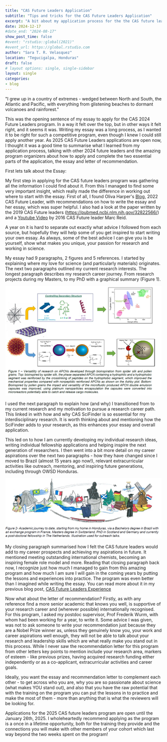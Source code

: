 ```yaml
---
title: "CAS Future Leaders Application"
subtitle: "Tips and tricks for the CAS Future Leaders Application"
excerpt: "A bit about my application process for the the CAS future leaders 2024 program"
date: 2024-12-17
#date_end: "2024-08-17"
show_post_time: false
#event: "rstudio::global(2021)"
#event_url: https://global.rstudio.com
author: "Sara T. R. Velasquez"
location: "Tegucigalpa, Honduras"
draft: false
# layout options: single, single-sidebar
layout: single
categories:
- blog
---
```


"I grew up in a country of extremes - wedged between North and South, the Atlantic and Pacific, with everything from glistening beaches to dormant volcanoes and rainforest."
 
This was the opening sentence of my essay to apply for the CAS 2024 Future Leaders program. In a way it felt over the top, but in other ways it felt right, and it seems it was. Writing my essay was a long process, as I wanted it to be right for such a competitive program, even though I knew I could still apply another year. As 2025 CAS Future Leaders applications are open now, I thought it was a good time to summarise what I learned from my application process, talking with other 2024 future leaders and the amazing program organizers about how to apply and complete the two essential parts of the application, the essay and letter of recommendation.
 
First lets talk about the Essay:
 
My first step in applying for the CAS future leaders program was gathering all the information I could find about it. From this I managed to find some very important insight, which really made the difference in working out where to start with the essay. First of all, I found Oliva Harper's [Blog](https://theskyisnotthelimit.org/professional-student/2022/12/28/applying-to-the-cas-future-leaders-program-tips-for-writing-the-essay), 2022 CAS Future Leader, with recommendations on how to write the essay and her essay, which was super helpful. I also had a look at the paper written by the 2019 CAS Future leaders (https://pubmed.ncbi.nlm.nih.gov/32822566/) and a [Youtube Video](https://www.youtube.com/watch?v=NU30_E199ms&ab_channel=MarcReid) by 2016 CAS Future leader Marc Reid.
 
A year on it is hard to separate out exactly what advice I followed from each source, but hopefully they will help some of you get inspired to start writing your own essay. As always, some of the best advice I can give you is be yourself, show what makes you unique, your passion for research and working in science.
 
My essay had 9 paragraphs, 2 figures and 5 references. I started by explaining where my love for science (and particularly materials) originates. The next two paragraphs outlined my current research interests. The longest paragraph describes my research career journey. From research projects during my Masters, to my PhD with a graphical summary (Figure 1).


![](featured01.png)

I used the next paragraph to explain how (and why) I transitioned from to my current research and my motivation to pursue a research career path. This linked in with how and why CAS SciFinder is so essential for my interdisciplinary research. It is worth thinking about and mentioning how the SciFinder adds to your research, as this enhances your essay and overall application.
 
This led on to how I am currently developing my individual research ideas, writing individual fellowship applications and helping inspire the next generation of researchers. I then went into a bit more detail on my career aspirations over the next two paragraphs - how they have changed since I moved to Brazil (almost 15 years ago now!),  relevant extracurricular activities like outreach, mentoring, and inspiring future generations, including through OWSD Honduras.

![](featured02.png)

My closing paragraph summarised how I felt the CAS future leaders would add to my career prospects and achieving my aspirations in future. It mentioned meeting outstanding international chemists, becoming an inspiring female role model and more. Reading that closing paragraph back now, I recognize just how much I managed to gain from this amazing program and how much I am sure I will gain in the coming years by putting the lessons and experiences into practice. The program was even better than I imagined while writing the essay. You can read more about it in my previous blog post, [CAS Future Leaders Experience](https://scientistwithadog.co.uk/news/casfutureleaders/)
 
Now what about the letter of recommendation? Firstly, as with any reference find a more senior academic that knows you well, is supportive of your research career and (wherever possible) internationally recognised. For this program, I asked my postdoc supervisor, Prof Frederik Wurm, with whom had been working for a year, to write it. Some advice I was given, was not to ask someone to write your recommendation just because they are a Nobel Prize winner as, unless they genuinely know you, your work and career aspirations well enough, they will not be able to talk about your research and leadership skills which are what really make you stand out in this process. While I never saw the recommendation letter for this program from other letters key points to mention include your research area, markers of esteem - like previous prizes, having acquired research funding either independently or as a co-applicant, extracurricular activities and career goals.
 
Ideally, you want the essay and recommendation letter to complement each other - to get across who you are, why you are so passionate about science (what makes YOU stand out), and also that you have the raw potential that with the training on the program you can put the lessons in to practice and make the most of them - more than anything that is what the reviewers will be looking for.
 
Applications for the 2025 CAS future leaders program are open until the January 26th, 2025. I wholeheartedly recommend applying as the program is a once in a lifetime opportunity, both for the training they provide and the connections you will make with other members of your cohort which last way beyond the two weeks spent on the program!
